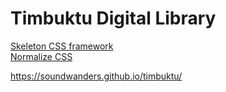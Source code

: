 # Timbuktu Digital Library
<a href = "http://getskeleton.com">Skeleton CSS framework</a>
<br>
<a href = "https://github.com/necolas/normalize.css/">Normalize CSS</a>

https://soundwanders.github.io/timbuktu/ 

